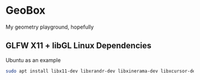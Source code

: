 # GeoBox

My geometry playground, hopefully

## GLFW X11 + libGL Linux Dependencies
Ubuntu as an example
```bash
sudo apt install libx11-dev libxrandr-dev libxinerama-dev libxcursor-dev libxi-dev libgl-dev
```

